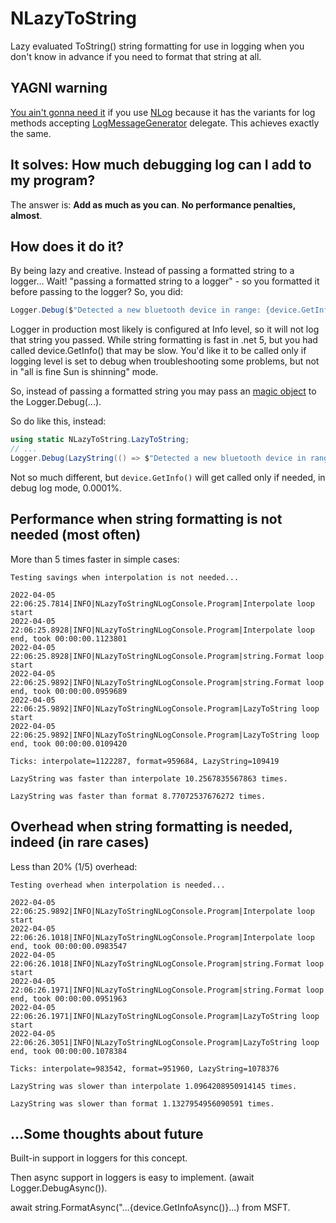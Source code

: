 # NLazyToString
Lazy evaluated ToString() string formatting for use in logging when you don't know in advance if you need to format that string at all.

## YAGNI warning
[You ain't gonna need it](https://en.wikipedia.org/wiki/You_aren%27t_gonna_need_it) if you use [NLog](https://nlog-project.org/) because it has the variants for log methods accepting [LogMessageGenerator](https://nlog-project.org/documentation/v4.0.0/html/T_NLog_LogMessageGenerator.htm) delegate. This achieves exactly the same.

## It solves: How much debugging log can I add to my program?
 The answer is: **Add as much as you can**. **No performance penalties, almost**.

## How does it do it?
By being lazy and creative. Instead of passing a formatted string to a logger...
Wait! "passing a formatted string to a logger" - so you formatted it before passing to the logger?
So, you did:
```csharp
Logger.Debug($"Detected a new bluetooth device in range: {device.GetInfo()}");
```
Logger in production most likely is configured at Info level, so it will not log that string you passed.
While string formatting is fast in .net 5, but you had called device.GetInfo() that may be slow.
You'd like it to be called only if logging level is set to debug when troubleshooting some problems,
but not in "all is fine Sun is shinning" mode.

So, instead of passing a formatted string you may pass an [magic object](./src/NLazyToString/LazyToString.cs) to the Logger.Debug(...).

So do like this, instead:
```csharp
using static NLazyToString.LazyToString;
// ...
Logger.Debug(LazyString(() => $"Detected a new bluetooth device in range: {device.GetInfo()}"));
```
Not so much different, but ```device.GetInfo()``` will get called only if needed, in debug log mode, 0.0001%.

## Performance when string formatting is not needed (most often)
More than 5 times faster in simple cases:
```
Testing savings when interpolation is not needed...

2022-04-05 22:06:25.7814|INFO|NLazyToStringNLogConsole.Program|Interpolate loop start
2022-04-05 22:06:25.8928|INFO|NLazyToStringNLogConsole.Program|Interpolate loop end, took 00:00:00.1123801
2022-04-05 22:06:25.8928|INFO|NLazyToStringNLogConsole.Program|string.Format loop start
2022-04-05 22:06:25.9892|INFO|NLazyToStringNLogConsole.Program|string.Format loop end, took 00:00:00.0959689
2022-04-05 22:06:25.9892|INFO|NLazyToStringNLogConsole.Program|LazyToString loop start
2022-04-05 22:06:25.9892|INFO|NLazyToStringNLogConsole.Program|LazyToString loop end, took 00:00:00.0109420

Ticks: interpolate=1122287, format=959684, LazyString=109419

LazyString was faster than interpolate 10.2567835567863 times.

LazyString was faster than format 8.77072537676272 times.
```

## Overhead when string formatting is needed, indeed (in rare cases)
Less than 20% (1/5) overhead:
```
Testing overhead when interpolation is needed...

2022-04-05 22:06:25.9892|INFO|NLazyToStringNLogConsole.Program|Interpolate loop start
2022-04-05 22:06:26.1018|INFO|NLazyToStringNLogConsole.Program|Interpolate loop end, took 00:00:00.0983547
2022-04-05 22:06:26.1018|INFO|NLazyToStringNLogConsole.Program|string.Format loop start
2022-04-05 22:06:26.1971|INFO|NLazyToStringNLogConsole.Program|string.Format loop end, took 00:00:00.0951963
2022-04-05 22:06:26.1971|INFO|NLazyToStringNLogConsole.Program|LazyToString loop start
2022-04-05 22:06:26.3051|INFO|NLazyToStringNLogConsole.Program|LazyToString loop end, took 00:00:00.1078384

Ticks: interpolate=983542, format=951960, LazyString=1078376

LazyString was slower than interpolate 1.0964208950914145 times.

LazyString was slower than format 1.1327954956090591 times.
```

## ...Some thoughts about future
Built-in support in loggers for this concept.

Then async support in loggers is easy to implement. (await Logger.DebugAsync()).

await string.FormatAsync("...{device.GetInfoAsync()}...) from MSFT.
